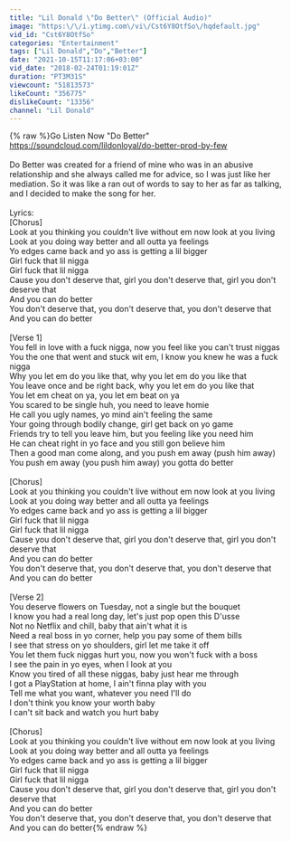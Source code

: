 ```yaml
---
title: "Lil Donald \"Do Better\" (Official Audio)"
image: "https:\/\/i.ytimg.com\/vi\/Cst6Y8OtfSo\/hqdefault.jpg"
vid_id: "Cst6Y8OtfSo"
categories: "Entertainment"
tags: ["Lil Donald","Do","Better"]
date: "2021-10-15T11:17:06+03:00"
vid_date: "2018-02-24T01:19:01Z"
duration: "PT3M31S"
viewcount: "51813573"
likeCount: "356775"
dislikeCount: "13356"
channel: "Lil Donald"
---
```

{% raw %}Go Listen Now &quot;Do Better&quot; <a rel="nofollow" target="blank" href="https://soundcloud.com/lildonloyal/do-better-prod-by-few">https://soundcloud.com/lildonloyal/do-better-prod-by-few</a><br /><br />Do Better was created for a friend of mine who was in an abusive relationship and she always called me for advice, so I was just like her mediation. So it was like a ran out of words to say to her as far as talking, and I decided to make the song for her.<br /><br />Lyrics:<br />[Chorus]<br />Look at you thinking you couldn't live without em now look at you living<br />Look at you doing way better and all outta ya feelings<br />Yo edges  came back and yo ass is getting a lil bigger<br />Girl fuck that lil nigga<br />Girl fuck that lil nigga<br />Cause you don't deserve that, girl you don't deserve that, girl you don't deserve that<br />And you can do better<br />You don't deserve that, you don't deserve that, you don't deserve that<br />And you can do better<br /><br />[Verse 1]<br />You fell in love with a fuck nigga, now you feel like you can't trust niggas<br />You the one that went and stuck wit em, I know you knew he was a fuck nigga<br />Why you let em do you like that, why you let em do you like that<br />You leave once and be right back, why you let em do you like that<br />You let em cheat on ya, you let em beat on ya<br />You scared to be single huh, you need to leave homie<br />He call you ugly names, yo mind ain't feeling the same<br />Your going through bodily change, girl get back on yo game<br />Friends try to tell you leave him, but you feeling like you need him<br />He can cheat right in yo face and you still gon believe him<br />Then a good man come along, and you push em away (push him away)<br />You push em away (you push him away) you gotta do better<br /><br />[Chorus]<br />Look at you thinking you couldn't live without em now look at you living<br />Look at you doing way better and all outta ya feelings<br />Yo edges came back and yo ass is getting a lil bigger<br />Girl fuck that lil nigga<br />Girl fuck that lil nigga<br />Cause you don't deserve that, girl you don't deserve that, girl you don't deserve that<br />And you can do better<br />You don't deserve that, you don't deserve that, you don't deserve that<br />And you can do better<br /><br />[Verse 2]<br />You deserve flowers on Tuesday, not a single but the bouquet<br />I know you had a real long day, let's just pop open this D'usse<br />Not no Netflix and chill, baby that ain't what it is<br />Need a real boss in yo corner, help you pay some of them bills<br />I see that stress on yo shoulders, girl let me take it off<br />You let them fuck niggas hurt you, now you won't fuck with a boss<br />I see the pain in yo eyes, when I look at you<br />Know you tired of all these niggas, baby just hear me through<br />I got a PlayStation at home, I ain't finna play with you<br />Tell me what you want, whatever you need I'll do<br />I don't think you know your worth baby<br />I can't sit back and watch you hurt baby<br /><br />[Chorus]<br />Look at you thinking you couldn't live without em now look at you living<br />Look at you doing way better and all outta ya feelings<br />Yo edges came back and yo ass is getting a lil bigger<br />Girl fuck that lil nigga<br />Girl fuck that lil nigga<br />Cause you don't deserve that, girl you don't deserve that, girl you don't deserve that<br />And you can do better<br />You don't deserve that, you don't deserve that, you don't deserve that<br />And you can do better{% endraw %}
